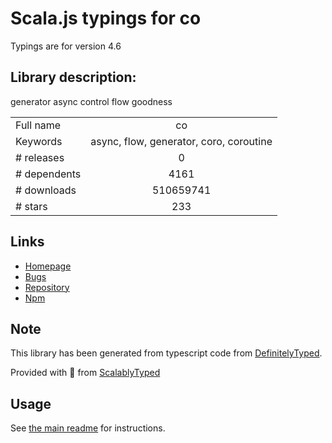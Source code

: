
# Scala.js typings for co

Typings are for version 4.6

## Library description:
generator async control flow goodness

|                    |                 |
| ------------------ | :-------------: |
| Full name          | co |
| Keywords           | async, flow, generator, coro, coroutine |
| # releases         | 0 |
| # dependents       | 4161 |
| # downloads        | 510659741 |
| # stars            | 233 |

## Links
- [Homepage](https://github.com/tj/co#readme)
- [Bugs](https://github.com/tj/co/issues)
- [Repository](https://github.com/tj/co)
- [Npm](https://www.npmjs.com/package/co)
    


## Note
This library has been generated from typescript code from [DefinitelyTyped](https://definitelytyped.org).

Provided with :purple_heart: from [ScalablyTyped](https://github.com/oyvindberg/ScalablyTyped)

## Usage
See [the main readme](../../readme.md) for instructions.


